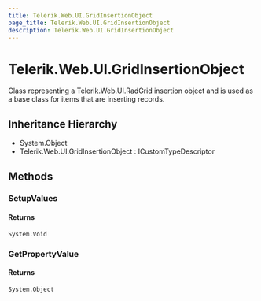 ```yaml
---
title: Telerik.Web.UI.GridInsertionObject
page_title: Telerik.Web.UI.GridInsertionObject
description: Telerik.Web.UI.GridInsertionObject
---
```


# Telerik.Web.UI.GridInsertionObject

Class representing a Telerik.Web.UI.RadGrid insertion object and is used as a base class for
            items that are inserting records.

## Inheritance Hierarchy

* System.Object
* Telerik.Web.UI.GridInsertionObject : ICustomTypeDescriptor

## Methods

###  SetupValues

#### Returns

`System.Void` 

###  GetPropertyValue

#### Returns

`System.Object` 

